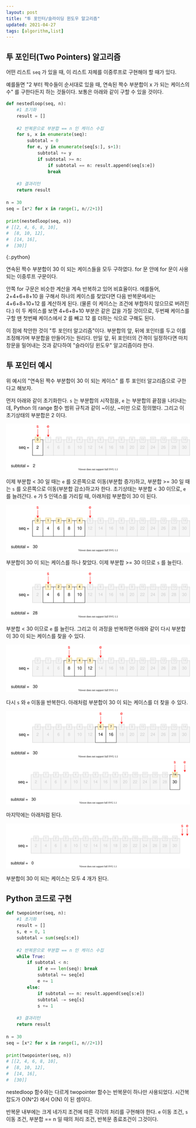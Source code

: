 ```yaml
---
layout: post
title: "투 포인터/슬라이딩 윈도우 알고리즘"
updated: 2021-04-27
tags: [algorithm,list]
---
```


## 투 포인터(Two Pointers) 알고리즘

어떤 리스트 `seq` 가 있을 때, 이 리스트 자체를 이중루프로 구현해야 할 때가 있다.

예를들면 "2 부터 짝수들이 순서대로 있을 때, 연속된 짝수 부분합이 x 가 되는 케이스의 수" 를 구한다든지 하는 것들이다. 보통은 아래와 같이 구할 수 있을 것이다.

```py
def nestedloop(seq, n):
    #1 초기화
    result = []

    #2 반복문으로 부분합 == n 인 케이스 수집
    for s, x in enumerate(seq):
        subtotal = 0
        for e, y in enumerate(seq[s:], s+1):
            subtotal += y
            if subtotal >= n:
                if subtotal == n: result.append(seq[s:e])
                break
    
    #3 결과리턴
    return result

n = 30
seq = [x*2 for x in range(1, n//2+1)]

print(nestedloop(seq, n))
# [[2, 4, 6, 8, 10],
#  [8, 10, 12],
#  [14, 16],
#  [30]]
```
{:.python}

연속된 짝수 부분합이 30 이 되는 케이스들을 모두 구하였다. for 문 안에 for 문이 사용되는 이중루프 구문이다.

안쪽 for 구문은 비슷한 계산을 계속 반복하고 있어 비효율이다. 에를들어, 2+4+6+8+10 을 구해서 하나의 케이스를 찾았다면 다음 반복문에서는 4+6+8+10+12 를 계산하게 된다. (물론 이 케이스는 조건에 부합하지 않으므로 버려진다.) 이 두 케이스를 보면 4+6+8+10 부분은 같은 값을 가질 것이므로, 두번째 케이스를 구할 땐 첫번째 케이스에서 2 를 빼고 12 를 더하는 식으로 구해도 된다.

이 점에 착안한 것이 "투 포인터 알고리즘"이다. 부분합의 앞, 뒤에 포인터를 두고 이를 조정해가며 부분합을 만들어가는 원리다. 만일 앞, 뒤 포인터의 간격이 일정하다면 마치 창문을 밀어내는 것과 같다하여 "슬라이딩 윈도우" 알고리즘이라 한다.

## 투 포인터 예시

위 예시의 "연속된 짝수 부분합이 30 이 되는 케이스" 를 투 포인터 알고리즘으로 구한다고 해보자.

먼저 아래와 같이 초기화한다. `s` 는 부분합의 시작점을, `e` 는 부분합의 끝점을 나타내는데, Python 의 range 함수 범위 규칙과 같이 ~이상, ~미만 으로 정의했다. 그리고 이 초기상태의 부분합은 2 이다.

![그림00](/img/algorithm/algorithm-0003.svg)

이제 부분합 < 30 일 때는 `e` 를 오른쪽으로 이동(부분합 증가)하고, 부분합 >= 30 일 때는 `s` 를 오른쪽으로 이동(부분합 감소)하고자 한다. 초기상태는 부분합 < 30 이므로, `e` 를 늘려간다. `e` 가 5 인덱스를 가리킬 때, 아래처럼 부분합이 30 이 된다.

![그림00](/img/algorithm/algorithm-0004.svg)

부분합이 30 이 되는 케이스를 하나 찾았다. 이제 부분합 >= 30 이므로 `s` 를 늘린다.

![그림00](/img/algorithm/algorithm-0005.svg)

부분합 < 30 이므로 `e` 를 늘린다. 그리고 이 과정을 반복하면 아래와 같이 다시 부분합이 30 이 되는 케이스를 찾을 수 있다.

![그림00](/img/algorithm/algorithm-0006.svg)

다시 `s` 와 `e` 이동을 반복한다. 아래처럼 부분합이 30 이 되는 케이스를 더 찾을 수 있다.

![그림00](/img/algorithm/algorithm-0007.svg)
![그림00](/img/algorithm/algorithm-0008.svg)

마지막에는 아래처럼 된다.

![그림00](/img/algorithm/algorithm-0009.svg)

부분합이 30 이 되는 케이스는 모두 4 개가 된다.

## Python 코드로 구현

```py
def twopointer(seq, n):
    #1 초기화
    result = []
    s, e = 0, 1
    subtotal = sum(seq[s:e])

    #2 반복문으로 부분합 == n 인 케이스 수집
    while True:
        if subtotal < n:
            if e == len(seq): break
            subtotal += seq[e]
            e += 1
        else:
            if subtotal == n: result.append(seq[s:e])
            subtotal -= seq[s]
            s += 1

    #3 결과리턴
    return result

n = 30
seq = [x*2 for x in range(1, n//2+1)]

print(twopointer(seq, n))
# [[2, 4, 6, 8, 10],
#  [8, 10, 12],
#  [14, 16],
#  [30]]
```

nestedloop 함수와는 다르게 twopointer 함수는 반복문이 하나만 사용되었다. 시간복잡도가 O(N^2) 에서 O(N) 이 된 셈이다.

반복문 내부에는 크게 네가지 조건에 따른 각각의 처리를 구현해야 한다. `e` 이동 조건, `s` 이동 조건, 부분합 == n 일 때의 처리 조건, 반복문 종료조건이 그것이다.